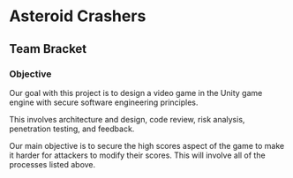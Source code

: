 # Asteroid Crashers
## Team Bracket

### Objective
Our goal with this project is to design a video game in the Unity game engine with secure software engineering principles.

This involves architecture and design, code review, risk analysis, penetration testing, and feedback.

Our main objective is to secure the high scores aspect of the game to make it harder for attackers to modify their scores. This will involve all of the processes listed above.
